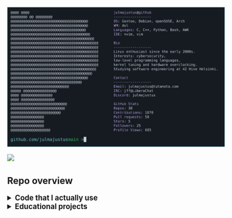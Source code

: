 
<!-- MY NEOFETCH-STYLE README -->
<a href="https://github.com/julmajustus/julmajustus">
  <picture>
    <img alt="Github profile readme" src="https://github.com/julmajustus/julmajustus/blob/main/readme.svg?raw=true">
  </picture>
</a>

![](https://komarev.com/ghpvc/?username=julmajustus&style=pixel)


## Repo overview

<details>
<summary style="font-size: 1.2em;"><strong>Code that I actually use</strong></summary>

## btrtile — A Focus-Driven Tiling Layout for dwl

btrtile is a dynamic, focus-aware tiling layout patch for the [dwl](https://codeberg.org/dwl/dwl) window manager. Tailored for ultrawide monitors and flexible workflows, it utilizes a binary tree structure to divide the screen based on your pointer’s position relative to the active client. This intelligent layout automatically chooses vertical or horizontal splits and offers both keyboard and mouse controls for precise resizing and client management.

![btrtile in action](https://github.com/julmajustus/dwl-patches/blob/main/demos/btrtiledemo.gif?raw=true)

[More detailed description in project repo](https://codeberg.org/dwl/dwl-patches/src/branch/main/patches/btrtile)

---

## simple_scratchpad — A Minimalist Scratchpad Utility for dwl

simple_scratchpad is a lightweight utility patch for the [dwl](https://codeberg.org/dwl/dwl) window manager that streamlines your workspace by allowing you to quickly hide and reveal clients on demand. By enabling a simple command to add, toggle, or remove windows from a scratchpad list, it helps keep your desktop uncluttered while preserving the state of auxiliary applications for later use.

![scratchpad in action](https://github.com/julmajustus/dwl-patches/blob/main/demos/simple_scratchpad_demo.gif?raw=true)

[More detailed description in project repo](https://codeberg.org/dwl/dwl-patches/src/branch/main/patches/simple_scratchpad)

---

## fullscreenadaptivesync — Adaptive Sync for Fullscreen Clients in dwl

fullscreenadaptivesync enhances the visual experience on the [dwl](https://codeberg.org/dwl/dwl) window manager by automatically toggling adaptive sync (VRR) when an application goes fullscreen. This patch detects fullscreen transitions and enables VRR to provide a smoother, tear-free display experience—then disables it when you exit fullscreen—to help minimize flickering and maintain performance. It’s an ideal solution for users with VRR-capable monitors looking for seamless adaptive sync integration.

[More detailed description in project repo](https://codeberg.org/dwl/dwl-patches/src/branch/main/patches/fullscreenadaptivesync)

---

## Mini Benchmark Scraper — Linux System Benchmark Visualizer

Mini Benchmark Scraper is a Python script that automates the extraction, parsing, and visualization of benchmark data from [Mini Benchmarker](https://gitlab.com/torvic9/mini-benchmarker) log files. It processes multiple log files, computes averages across different benchmark modes for each kernel version, and generates comparison bar charts embedded in an HTML page for easy analysis.

Used also in [Cachyos-benchmarker](https://github.com/CachyOS/cachyos-benchmarker)

[More detailed description in project repo](https://github.com/julmajustus/mini-benchmark-scraper)

---

</details>

<details>
<summary style="font-size: 1.2em;"><strong>Educational projects</strong></summary>

## cub3d - Wolfenstein3D/DOOM-Inspired Zombie Shooter

cub3d is a zombie shooter written in C that draws inspiration from classic titles like Wolfenstein 3D and DOOM. It employs raycasting and the DDA algorithm to create a pseudo-3D experience.

![Gameplay demo](https://github.com/julmajustus/cub3d/blob/main/textures/cub3d-demo.gif?raw=true)

[More detailed description in project repo](https://github.com/julmajustus/cub3d)

---

## minishell - As Beautiful as a Shell

minishell is a custom shell implemented in C as part of our group project. It replicates many features of bash, providing an interactive command-line environment with robust error handling, built-in commands, redirections, pipes, and more.

[More detailed description in project repo](https://github.com/julmajustus/minishell)

---

## fract’ol - Computer Graphics Fractals

fract’ol is a visually captivating fractal renderer built in C using the MLX42 library. It showcases a variety of fractals—including the Julia, Mandelbrot, and Multibrot sets—bringing computer graphics to life.

![Julia set](https://github.com/julmajustus/fractol/blob/main/demos/julia.png?raw=true)

[More detailed description in project repo](https://github.com/julmajustus/fractol)

---

## philosophers - Dining Philosophers Problem

philosophers is a C project that demonstrates the classic Dining Philosophers Problem, a common exercise in concurrent programming. It features two solutions:

   - Pthreads Implementation: Uses threads and mutexes.
   - Bonus (Semaphores & Processes): Uses processes and semaphores.

[More detailed description in project repo](https://github.com/julmajustus/philosophers)

---

## push_swap - Optimized Sorting with a Greedy Approach

Sorting is a fundamental skill every developer should master. This project challenges you to implement an efficient sorting algorithm in C while getting hands-on with algorithmic complexity. Instead of traditional linked lists, this solution uses circular arrays to represent stacks, offering an alternative perspective on data structure design.

[More detailed description in project repo](https://github.com/julmajustus/push_swap)

---

## pipex - Command Piping in C

pipex is a C project that replicates shell command piping. It demonstrates how to create child processes, manage file descriptors, and set up pipelines to emulate shell behavior.

[More detailed description in project repo](https://github.com/julmajustus/pipex)

---

## libft - A Partial glibc Reimplementation in C

A custom reimplementation of key GNU C Library (glibc) functions written in C. This project serves as both a learning exercise and a reusable library, providing you with a deeper understanding of low-level operations, memory management, string manipulation, and basic data structures.


[ft_printf](https://github.com/julmajustus/ft_printf)  
[libft](https://github.com/julmajustus/libft)

---
</details>
</details>
